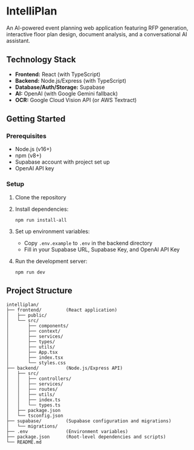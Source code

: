 # IntelliPlan

An AI-powered event planning web application featuring RFP generation, interactive floor plan design, document analysis, and a conversational AI assistant.

## Technology Stack

- **Frontend:** React (with TypeScript)
- **Backend:** Node.js/Express (with TypeScript)
- **Database/Auth/Storage:** Supabase
- **AI:** OpenAI (with Google Gemini fallback)
- **OCR:** Google Cloud Vision API (or AWS Textract)

## Getting Started

### Prerequisites

- Node.js (v16+)
- npm (v8+)
- Supabase account with project set up
- OpenAI API key

### Setup

1. Clone the repository
2. Install dependencies:
   ```
   npm run install-all
   ```
3. Set up environment variables:
   - Copy `.env.example` to `.env` in the backend directory
   - Fill in your Supabase URL, Supabase Key, and OpenAI API Key

4. Run the development server:
   ```
   npm run dev
   ```

## Project Structure

```
intelliplan/
├── frontend/         (React application)
│   ├── public/
│   └── src/
│       ├── components/
│       ├── context/
│       ├── services/
│       ├── types/
│       ├── utils/
│       ├── App.tsx
│       ├── index.tsx
│       └── styles.css
├── backend/          (Node.js/Express API)
│   ├── src/
│   │   ├── controllers/
│   │   ├── services/
│   │   ├── routes/
│   │   ├── utils/
│   │   ├── index.ts
│   │   └── types.ts
│   ├── package.json
│   └── tsconfig.json
├── supabase/         (Supabase configuration and migrations)
│   └── migrations/
├── .env              (Environment variables)
├── package.json      (Root-level dependencies and scripts)
└── README.md
``` 